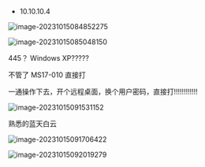 * 10.10.10.4

![image-20231015084852275](D:\htb日记\images\LEgacy\image-20231015084852275.png)

![image-20231015085048150](D:\htb日记\images\LEgacy\image-20231015085048150.png)

445？ Windows XP?????

不管了  MS17-010 直接打

一通操作下去，开个远程桌面，换个用户密码，直接打!!!!!!!!!!!!

![image-20231015091531152](D:\htb日记\images\LEgacy\image-20231015091531152.png)

熟悉的蓝天白云

![image-20231015091706422](D:\htb日记\images\LEgacy\image-20231015091706422.png)

![image-20231015092019279](D:\htb日记\images\LEgacy\image-20231015092019279.png)